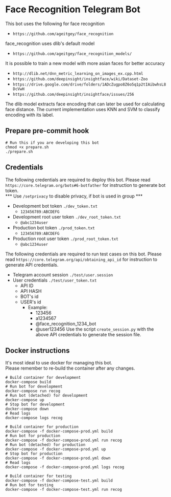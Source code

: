 # Face Recognition Telegram Bot
This bot uses the following for face recognition
- `https://github.com/ageitgey/face_recognition`

face_recognition uses dlib's default model 
- `https://github.com/ageitgey/face_recognition_models/`

It is possible to train a new model with more asian faces for better accuracy 
- `http://dlib.net/dnn_metric_learning_on_images_ex.cpp.html`
- `https://github.com/deepinsight/insightface/wiki/Dataset-Zoo`
- `https://drive.google.com/drive/folders/1ADcZugpo8Z6o5q1p2tIAibwhsL8DcVwH`
- `https://github.com/deepinsight/insightface/issues/256`

The dlib model extracts face encoding that can later be used for calculating face distance. The current implementation uses KNN and SVM to classify encoding with its label.

## Prepare pre-commit hook
```
# Run this if you are developing this bot
chmod +x prepare.sh
./prepare.sh
```

## Credentials
The following credentials are required to deploy this bot. Please read `https://core.telegram.org/bots#6-botfather` for instruction to generate bot token. <br/>
*** Use `/setprivacy` to disable privacy, if bot is used in group ***
- Development bot token `./dev_token.txt`
    - `123456789:ABCDEFG`
- Development root user token `./dev_root_token.txt`
    - `@abc1234user`
- Production bot token `./prod_token.txt`
    - `123456789:ABCDEFG`
- Production root user token `./prod_root_token.txt`
    - `@abc1234user`

The following credentials are required to run test cases on this bot. Please read `https://core.telegram.org/api/obtaining_api_id` for instruction to generate API credentials.
- Telegram account session `./test/user.session`
- User credentials `./test/user_token.txt`
    - API ID
    - API HASH
    - BOT's id 
    - USER's id <br/>
        - Example:
            - 123456
            - a1234567
            - @face_recognition_1234_bot
            - @user123456
Use the script `create_session.py` with the above API credentials to generate the session file.

## Docker instructions
It's most ideal to use docker for managing this bot. <br/>
Please remember to re-build the container after any changes.
```
# Build container for development
docker-compose build
# Run bot for development
docker-compose run recog
# Run bot (detached) for development
docker-compose up
# Stop bot for development
docker-compose down
# Read logs
docker-compose logs recog

# Build container for production
docker-compose -f docker-compose-prod.yml build
# Run bot for production
docker-compose -f docker-compose-prod.yml run recog
# Run bot (detached) for production
docker-compose -f docker-compose-prod.yml up
# Stop bot for production
docker-compose -f docker-compose-prod.yml down
# Read logs
docker-compose -f docker-compose-prod.yml logs recog

# Build container for testing
docker-compose -f docker-compose-test.yml build
# Run bot for testing
docker-compose -f docker-compose-test.yml run recog
```
